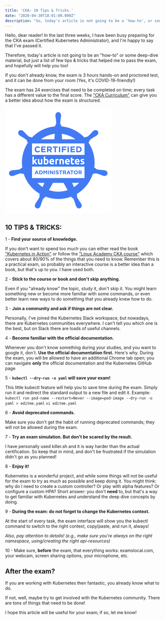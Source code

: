 ```yaml
---
title: 'CKA: 10 Tips & Tricks.'
date: "2020-04-30T18:01:00.000Z"
description: "So, today's article is not going to be a 'how-to', or some deep-dive article, but just a list of few tips & tricks that helped me to pass the exam, and hopefully will be useful to you as well."
---
```

Hello, dear reader!
In the last three weeks, I have been busy preparing for the CKA exam (Certified Kubernetes Administrator), and I'm happy to say that I've passed it.

Therefore, today's article is not going to be an "how-to" or some deep-dive material, but just a list of few tips & tricks that helped me to pass the exam, and hopefully will help you too!

If you don't already know, the exam is 3 hours hands-on and proctored test, and it can be done from your room (Yes, it's COVID-19-friendly!)

The exam has 24 exercises that need to be completed on time; every task has a different value to the final score.
The ["CKA Curriculum"]('https://github.com/cncf/curriculum/blob/master/CKA_Curriculum_V1.18.pdf') can give you a better idea about how the exam is structured.

!['cka-logo'](./cka.png)

## 10 TIPS & TRICKS:


1 - **Find your source of knowledge.**

If you don't want to spend too much you can either read the book ["Kubernetes in Action"]('https://www.manning.com/books/kubernetes-in-action') or follow the ["Linux Academy CKA course"]('https://linuxacademy.com/course/cloud-native-certified-kubernetes-administrator-cka/') which covers about 80/90% of the things that you need to know.
Remember this is a practical exam, so probably an interactive course is a better idea than a book, but that's up to you. I have used both.

2 - **Stick to the course or book and don't skip anything.**

Even if you "already know" the topic, study it, don't skip it. You might learn something new or become more familiar with some commands, or even better learn new ways to do something that you already knew how to do.

3 - **Join a community and ask if things are not clear.**

Personally, I've joined the Kubernetes Slack workspace, but nowadays, there are Kubernetes communities everywhere. I can't tell you which one is the best, but on Slack there are loads of useful channels.

4 - **Become familiar with the official documentation.**

Whenever you don't know something during your studies, and you want to google it, don't. **Use the official documentation first.**
Here's why. During the exam, you will be allowed to have an additional Chrome tab open; you can navigate **only** the official documentation and the Kubernetes GitHub page

5 - **`kubectl --dry-run -o yaml` will save your exam!**

This little kubectl feature will help you to save time during the exam. Simply run it and redirect the standard output to a new file and edit it.
Example:
`kubectl run pod-name --restart=Never --image=pod-image --dry-run -o yaml > editme.yaml`
`vi editme.yaml`

6 - **Avoid deprecated commands.**

Make sure you don't get the habit of running deprecated commands; they will not be allowed during the exam.

7 - **Try an exam simulation. But don't be scared by the result.**

I have personally used killer.sh and it is way harder than the actual certification. So keep that in mind, and don't be frustrated if the simulation didn't go as you planned!

8 - **Enjoy it!**

Kubernetes is a wonderful project, and while some things will not be useful for the exam to try as much as possible and keep doing it.
You might think: why do I need to create a custom controller? Or play with alpha features? Or configure a custom HPA?
Short answer: you don't **need** to, but that's a way to get familiar with Kubernetes and understand the deep dive concepts by doing.

9 - **During the exam: do not forget to change the Kubernetes context.**

At the start of every task, the exam interface will show you the kubectl command to switch to the right context, copy/paste, and run it, always!

*Also, pay attention to details! (e.g., make sure you're always on the right namespace, using/creating the right api-resources)*

10 - Make sure, **before** the exam, that everything works: examslocal.com, your webcam, screen sharing options, your microphone, etc.

## After the exam?

If you are working with Kubernetes then fantastic, you already know what to do. 

If not, well, maybe try to get involved with the Kubernetes community. There are tons of things that need to be done!

I hope this article will be useful for your exam; if so, let me know!
